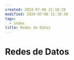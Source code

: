 ```yaml
---
created: 2024-07-06 21:18:29
modified: 2024-07-06 21:18:30
tags:
  - index
title: Redes de Datos
---
```


# Redes de Datos
